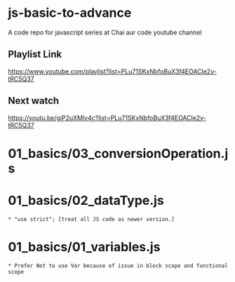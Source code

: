 # js-basic-to-advance
A code repo for javascript series at Chai aur code youtube channel

## Playlist Link
https://www.youtube.com/playlist?list=PLu71SKxNbfoBuX3f4EOACle2y-tRC5Q37

## Next watch 
https://youtu.be/giP2uXMlv4c?list=PLu71SKxNbfoBuX3f4EOACle2y-tRC5Q37

# 01_basics/03_conversionOperation.js


# 01_basics/02_dataType.js
    * "use strict"; [treat all JS code as newer version.]
# 01_basics/01_variables.js
    * Prefer Not to use Var because of issue in block scope and functional scope